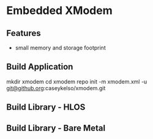 Embedded XModem
===============


Features
--------
* small memory and storage footprint

Build Application
-----------------
mkdir xmodem
cd xmodem
repo init -m xmodem.xml -u git@github.org:caseykelso/xmodem.git

Build Library - HLOS
------------------

Build Library - Bare Metal
-------------------------- 


